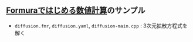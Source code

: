 ## [Formuraではじめる数値計算]()のサンプル

- `diffusion.fmr`, `diffusion.yaml`, `diffusion-main.cpp` : 3次元拡散方程式を解く
